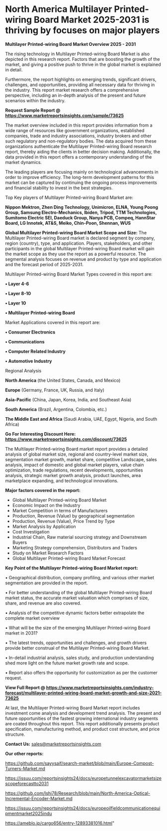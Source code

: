 # North America Multilayer Printed-wiring Board Market 2025-2031 is thriving by focuses on major players

<Strong> Multilayer Printed-wiring Board Market Overview 2025 - 2031</strong>

The rising technology in Multilayer Printed-wiring Board Market is also depicted in this research report. Factors that are boosting the growth of the market, and giving a positive push to thrive in the global market is explained in detail.

Furthermore, the report highlights on emerging trends, significant drivers, challenges, and opportunities, providing all necessary data for thriving in the industry. This report market research offers a comprehensive perspective, including an in-depth analysis of the present and future scenarios within the industry.

<strong>Request Sample Report @ <a href=https://www.marketreportsinsights.com/sample/73625>https://www.marketreportsinsights.com/sample/73625</a></strong>

The market overview included in this report provides information from a wide range of resources like government organizations, established companies, trade and industry associations, industry brokers and other such regulatory and non-regulatory bodies. The data acquired from these organizations authenticate the Multilayer Printed-wiring Board research report, thereby aiding the clients in better decision making. Additionally, the data provided in this report offers a contemporary understanding of the market dynamics.

The leading players are focusing mainly on technological advancements in order to improve efficiency. The long-term development patterns for this market can be captured by continuing the ongoing process improvements and financial stability to invest in the best strategies.

Top Key players of Multilayer Printed-wiring Board Market are:

<strong>Nippon Mektron, Zhen Ding Technology, Unimicron, ELNA, Young Poong Group, Samsung Electro-Mechanics, Ibiden, Tripod, TTM Technologies, Sumitomo Electric SEI, Daeduck Group, Nanya PCB, Compeq, HannStar Board, LG Innotek, AT&S, Meiko, Chin-Poon, Shennan, WUS</strong>

<strong><b>Global Multilayer Printed-wiring Board Market Scope and Size:</b></strong>
The Multilayer Printed-wiring Board market is declared segment by company, region (country), type, and application. Players, stakeholders, and other participants in the global Multilayer Printed-wiring Board market will gain the market scope as they use the report as a powerful resource. The segmental analysis focuses on revenue and product by type and application and the forecast period of 2025-2031.

Multilayer Printed-wiring Board Market Types covered in this report are:

<strong>• Layer 4-6

• Layer 8-10

• Layer 10

• Multilayer Printed-wiring Board</strong>

Market Applications covered in this report are:

<strong>• Consumer Electronics

• Communications

• Computer Related Industry

• Automotive Industry</strong> 

Regional Analysis

<strong>North America</strong> (the United States, Canada, and Mexico)

<strong>Europe</strong> (Germany, France, UK, Russia, and Italy)

<strong>Asia-Pacific</strong> (China, Japan, Korea, India, and Southeast Asia)

<strong>South America</strong> (Brazil, Argentina, Colombia, etc.)

<strong>The Middle East and Africa</strong> (Saudi Arabia, UAE, Egypt, Nigeria, and South Africa)

<strong>Go For Interesting Discount Here: <a href=https://www.marketreportsinsights.com/discount/73625>https://www.marketreportsinsights.com/discount/73625</a></strong>

The Multilayer Printed-wiring Board market report provides a detailed analysis of global market size, regional and country-level market size, segmentation market growth, market share, competitive Landscape, sales analysis, impact of domestic and global market players, value chain optimization, trade regulations, recent developments, opportunities analysis, strategic market growth analysis, product launches, area marketplace expanding, and technological innovations.

<strong><b>Major factors covered in the report:</b></strong>
<ul>
  <li>Global Multilayer Printed-wiring Board Market </li>
  <li>Economic Impact on the Industry</li>
  <li>Market Competition in terms of Manufacturers</li>
  <li>Production, Revenue (Value) by geographical segmentation</li>
  <li>Production, Revenue (Value), Price Trend by Type</li>
  <li>Market Analysis by Application</li>
  <li>Cost Investigation</li>
  <li>Industrial Chain, Raw material sourcing strategy and Downstream Buyers</li>
  <li>Marketing Strategy comprehension, Distributors and Traders</li>
  <li>Study on Market Research Factors</li>
  <li>Global Multilayer Printed-wiring Board Market Forecast</li>
</ul>

<strong><b>Key Point of the Multilayer Printed-wiring Board Market report:</b></strong>

• Geographical distribution, company profiling, and various other market segmentation are provided in the report.

• For better understanding of the global Multilayer Printed-wiring Board market status, the accurate market valuation which comprises of size, share, and revenue are also covered.

• Analysis of the competitive dynamic factors better extrapolate the complete market overview

• What will be the size of the emerging Multilayer Printed-wiring Board market in 2031?

• The latest trends, opportunities and challenges, and growth drivers provide better construal of the Multilayer Printed-wiring Board Market.

• In-detail industrial analysis, sales study, and production understanding shed more light on the future market growth rate and scope.

• Report also offers the opportunity for customization as per the customer request.

<strong><b>View Full Report @ <a href=https://www.marketreportsinsights.com/industry-forecast/multilayer-printed-wiring-board-market-growth-and-size-2021-73625>https://www.marketreportsinsights.com/industry-forecast/multilayer-printed-wiring-board-market-growth-and-size-2021-73625</a></b></strong>


At last, the Multilayer Printed-wiring Board Market report includes investment come analysis and development trend analysis. The present and future opportunities of the fastest growing international industry segments are coated throughout this report. This report additionally presents product specification, manufacturing method, and product cost structure, and price structure.

<strong>Contact Us:</strong>
sales@marketreportsinsights.com

<strong>Our other reports:</strong>

<a href=https://github.com/sayysaif/search-market/blob/main/Europe-Compost-Turners-Market.md>https://github.com/sayysaif/search-market/blob/main/Europe-Compost-Turners-Market.md</a>

<a href=https://issuu.com/reportsinsights24/docs/europetunnelexcavatormarketsizescopeforecastto2031>https://issuu.com/reportsinsights24/docs/europetunnelexcavatormarketsizescopeforecastto2031</a>

<a href=https://github.com/Ishi78/Research/blob/main/North-America-Optical-Incremental-Encoder-Market.md>https://github.com/Ishi78/Research/blob/main/North-America-Optical-Incremental-Encoder-Market.md</a>

<a href=https://issuu.com/reportsinsights24/docs/europeoilfieldcommunicationequipmentmarket2025indu>https://issuu.com/reportsinsights24/docs/europeoilfieldcommunicationequipmentmarket2025indu</a>

<a href=https://ameblo.jp/cargo656/entry-12893381016.html>https://ameblo.jp/cargo656/entry-12893381016.html</a>"
